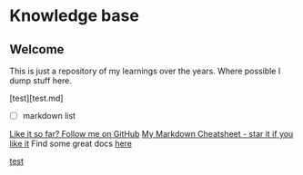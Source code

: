 # Knowledge base
## Welcome
This is just a repository of my learnings over the years. Where possible I dump stuff here.

[test][test.md]
- [ ] markdown list

[markdown-cheatsheet]: https://github.com/im-luka/markdown-cheatsheet
[docs]: https://github.com/adam-p/markdown-here

[Like it so far? Follow me on GitHub](https://github.com/im-luka)
[My Markdown Cheatsheet - star it if you like it][markdown-cheatsheet]
Find some great docs [here][docs]

[test](test.md)

